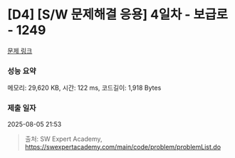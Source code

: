 # [D4] [S/W 문제해결 응용] 4일차 - 보급로 - 1249 

[문제 링크](https://swexpertacademy.com/main/code/problem/problemDetail.do?contestProbId=AV15QRX6APsCFAYD) 

### 성능 요약

메모리: 29,620 KB, 시간: 122 ms, 코드길이: 1,918 Bytes

### 제출 일자

2025-08-05 21:53



> 출처: SW Expert Academy, https://swexpertacademy.com/main/code/problem/problemList.do